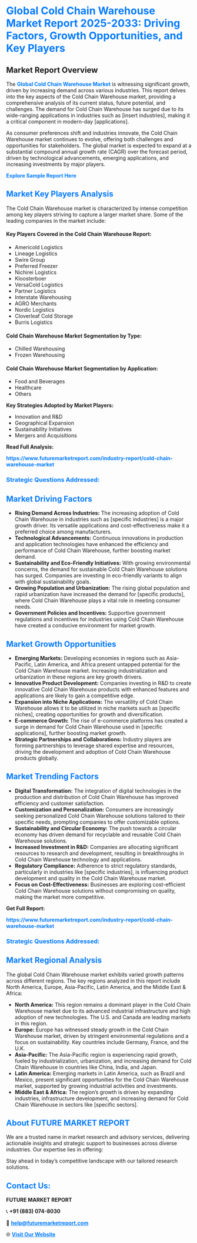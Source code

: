 <h1 style="color: #007BFF;">Global Cold Chain Warehouse Market Report 2025-2033: Driving Factors, Growth Opportunities, and Key Players</h1>

<section id="overview">
<h2>Market Report Overview</h2>
<p>The <a href="https://www.futuremarketreport.com/industry-report/cold-chain-warehouse-market" style="color: #007BFF; text-decoration: none;"><strong>Global Cold Chain Warehouse Market</strong></a> is witnessing significant growth, driven by increasing demand across various industries. This report delves into the key aspects of the Cold Chain Warehouse market, providing a comprehensive analysis of its current status, future potential, and challenges. The demand for Cold Chain Warehouse has surged due to its wide-ranging applications in industries such as [insert industries], making it a critical component in modern-day [applications].</p>
<p>As consumer preferences shift and industries innovate, the Cold Chain Warehouse market continues to evolve, offering both challenges and opportunities for stakeholders. The global market is expected to expand at a substantial compound annual growth rate (CAGR) over the forecast period, driven by technological advancements, emerging applications, and increasing investments by major players.</p>
</section>

<section id="overview">
<p><a href="https://www.futuremarketreport.com/request-sample/reportId=46708" style="color: #007BFF; text-decoration: none;"><strong>Explore Sample Report Here</strong></a></p>
</section>

<section id="key-players">
<h2 style="color: #007BFF;">Market Key Players Analysis</h2>
<p>The Cold Chain Warehouse market is characterized by intense competition among key players striving to capture a larger market share. Some of the leading companies in the market include:</p>
<h4>Key Players Covered in the Cold Chain Warehouse Report:</h4>
<ul><li>Americold Logistics</li><li>Lineage Logistics</li><li>Swire Group</li><li>Preferred Freezer</li><li>Nichirei Logistics</li><li>Kloosterboer</li><li>VersaCold Logistics</li><li>Partner Logistics</li><li>Interstate Warehousing</li><li>AGRO Merchants</li><li>Nordic Logistics</li><li>Cloverleaf Cold Storage</li><li>Burris Logistics</li></ul>
<h4>Cold Chain Warehouse Market Segmentation by Type:</h4>
<ul><li>Chilled Warehousing</li><li>Frozen Warehousing</li></ul>

<h4>Cold Chain Warehouse Market Segmentation by Application:</h4>
<ul><li>Food and Beverages</li><li>Healthcare</li><li>Others</li></ul>
<p><strong>Key Strategies Adopted by Market Players:</strong></p>
<ul>
<li>Innovation and R&D</li>
<li>Geographical Expansion</li>
<li>Sustainability Initiatives</li>
<li>Mergers and Acquisitions</li>
</ul>
</section>

<section>
<p><strong>Read Full Analysis: </strong></p><a href="https://www.futuremarketreport.com/industry-report/cold-chain-warehouse-market" style="color: #007BFF; text-decoration: none;"><strong>https://www.futuremarketreport.com/industry-report/cold-chain-warehouse-market</strong></a>
<h3 style="color: #007BFF;">Strategic Questions Addressed:</h3>
</section>

<section id="driving-factors">
<h2 style="color: #007BFF;">Market Driving Factors</h2>
<ul>
<li><strong>Rising Demand Across Industries:</strong> The increasing adoption of Cold Chain Warehouse in industries such as [specific industries] is a major growth driver. Its versatile applications and cost-effectiveness make it a preferred choice among manufacturers.</li>
<li><strong>Technological Advancements:</strong> Continuous innovations in production and application technologies have enhanced the efficiency and performance of Cold Chain Warehouse, further boosting market demand.</li>
<li><strong>Sustainability and Eco-Friendly Initiatives:</strong> With growing environmental concerns, the demand for sustainable Cold Chain Warehouse solutions has surged. Companies are investing in eco-friendly variants to align with global sustainability goals.</li>
<li><strong>Growing Population and Urbanization:</strong> The rising global population and rapid urbanization have increased the demand for [specific products], where Cold Chain Warehouse plays a vital role in meeting consumer needs.</li>
<li><strong>Government Policies and Incentives:</strong> Supportive government regulations and incentives for industries using Cold Chain Warehouse have created a conducive environment for market growth.</li>
</ul>
</section>

<section id="growth-opportunities">
<h2 style="color: #007BFF;">Market Growth Opportunities</h2>
<ul>
<li><strong>Emerging Markets:</strong> Developing economies in regions such as Asia-Pacific, Latin America, and Africa present untapped potential for the Cold Chain Warehouse market. Increasing industrialization and urbanization in these regions are key growth drivers.</li>
<li><strong>Innovative Product Development:</strong> Companies investing in R&D to create innovative Cold Chain Warehouse products with enhanced features and applications are likely to gain a competitive edge.</li>
<li><strong>Expansion into Niche Applications:</strong> The versatility of Cold Chain Warehouse allows it to be utilized in niche markets such as [specific niches], creating opportunities for growth and diversification.</li>
<li><strong>E-commerce Growth:</strong> The rise of e-commerce platforms has created a surge in demand for Cold Chain Warehouse used in [specific applications], further boosting market growth.</li>
<li><strong>Strategic Partnerships and Collaborations:</strong> Industry players are forming partnerships to leverage shared expertise and resources, driving the development and adoption of Cold Chain Warehouse products globally.</li>
</ul>
</section>

<section id="trending-factors">
<h2 style="color: #007BFF;">Market Trending Factors</h2>
<ul>
<li><strong>Digital Transformation:</strong> The integration of digital technologies in the production and distribution of Cold Chain Warehouse has improved efficiency and customer satisfaction.</li>
<li><strong>Customization and Personalization:</strong> Consumers are increasingly seeking personalized Cold Chain Warehouse solutions tailored to their specific needs, prompting companies to offer customizable options.</li>
<li><strong>Sustainability and Circular Economy:</strong> The push towards a circular economy has driven demand for recyclable and reusable Cold Chain Warehouse solutions.</li>
<li><strong>Increased Investment in R&D:</strong> Companies are allocating significant resources to research and development, resulting in breakthroughs in Cold Chain Warehouse technology and applications.</li>
<li><strong>Regulatory Compliance:</strong> Adherence to strict regulatory standards, particularly in industries like [specific industries], is influencing product development and quality in the Cold Chain Warehouse market.</li>
<li><strong>Focus on Cost-Effectiveness:</strong> Businesses are exploring cost-efficient Cold Chain Warehouse solutions without compromising on quality, making the market more competitive.</li>
</ul>
</section>

<section>
<p><strong>Get Full Report: </strong></p><a href="https://www.futuremarketreport.com/industry-report/cold-chain-warehouse-market" style="color: #007BFF; text-decoration: none;"><strong>https://www.futuremarketreport.com/industry-report/cold-chain-warehouse-market</strong></a>
<h3 style="color: #007BFF;">Strategic Questions Addressed:</h3>
</section>


<section id="regional-analysis">
<h2 style="color: #007BFF;">Market Regional Analysis</h2>
<p>The global Cold Chain Warehouse market exhibits varied growth patterns across different regions. The key regions analyzed in this report include North America, Europe, Asia-Pacific, Latin America, and the Middle East & Africa:</p>
<ul>
<li><strong>North America:</strong> This region remains a dominant player in the Cold Chain Warehouse market due to its advanced industrial infrastructure and high adoption of new technologies. The U.S. and Canada are leading markets in this region.</li>
<li><strong>Europe:</strong> Europe has witnessed steady growth in the Cold Chain Warehouse market, driven by stringent environmental regulations and a focus on sustainability. Key countries include Germany, France, and the U.K.</li>
<li><strong>Asia-Pacific:</strong> The Asia-Pacific region is experiencing rapid growth, fueled by industrialization, urbanization, and increasing demand for Cold Chain Warehouse in countries like China, India, and Japan.</li>
<li><strong>Latin America:</strong> Emerging markets in Latin America, such as Brazil and Mexico, present significant opportunities for the Cold Chain Warehouse market, supported by growing industrial activities and investments.</li>
<li><strong>Middle East & Africa:</strong> The region’s growth is driven by expanding industries, infrastructure development, and increasing demand for Cold Chain Warehouse in sectors like [specific sectors].</li>
</ul>
</section>

<footer>
<h2 style="color: #007BFF;">About FUTURE MARKET REPORT</h2>
<p>We are a trusted name in market research and advisory services, delivering actionable insights and strategic support to businesses across diverse industries. Our expertise lies in offering:</p>

<p>Stay ahead in today’s competitive landscape with our tailored research solutions.</p>

<h2 style="color: #007BFF;">Contact Us:</h2>
<p><strong>FUTURE MARKET REPORT</strong></p>
<p>📞 <strong>+91 (883) 074-8030</strong></p>
<p>📧 <strong><a href="mailto:help@futuremarketreport.com" style="color: #007BFF;">help@futuremarketreport.com</a></strong></p>
<p>🌐 <strong><a href="https://www.futuremarketreport.com/" style="color: #007BFF;">Visit Our Website</a></strong></p>
</footer>